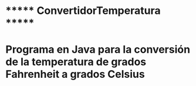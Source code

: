 # ***** ConvertidorTemperatura *****
# Programa en Java para la conversión de la temperatura de grados Fahrenheit a grados Celsius
